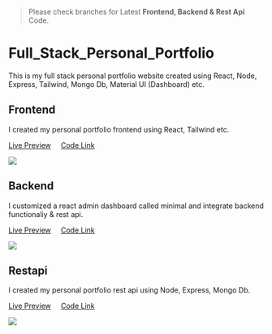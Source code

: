 > Please check branches for Latest **Frontend, Backend & Rest Api** Code.
# Full_Stack_Personal_Portfolio
This is my full stack personal portfolio website created using React, Node, Express, Tailwind, Mongo Db, Material UI (Dashboard) etc.

## Frontend
I created my personal portfolio frontend using React, Tailwind etc.

[Live Preview](https://cutt.ly/ms-frontend) &nbsp; &nbsp; [Code Link](https://github.com/muhammadsumon/Full_Stack_Personal_Portfolio/tree/Frontend)

<img src="https://user-images.githubusercontent.com/71124853/187372379-629c3fd6-bcb2-492f-8f12-16cb90b5428c.jpg">


## Backend
I customized a react admin dashboard called minimal and integrate backend functionaliy & rest api.

[Live Preview](https://cutt.ly/ms-backend) &nbsp; &nbsp; [Code Link](https://github.com/muhammadsumon/Full_Stack_Personal_Portfolio/tree/Backend)

<img src="https://user-images.githubusercontent.com/71124853/187372700-c9b14bb9-6feb-484d-8777-5443db7775d9.jpg">


## Restapi

I created my personal portfolio rest api using Node, Express, Mongo Db.

[Live Preview](https://cutt.ly/ms-restapi) &nbsp; &nbsp; [Code Link](https://github.com/muhammadsumon/Full_Stack_Personal_Portfolio/tree/Restapi)

<img src="https://user-images.githubusercontent.com/71124853/187373613-4e093a1b-4a3f-412e-a411-f6044b42cd02.png">
